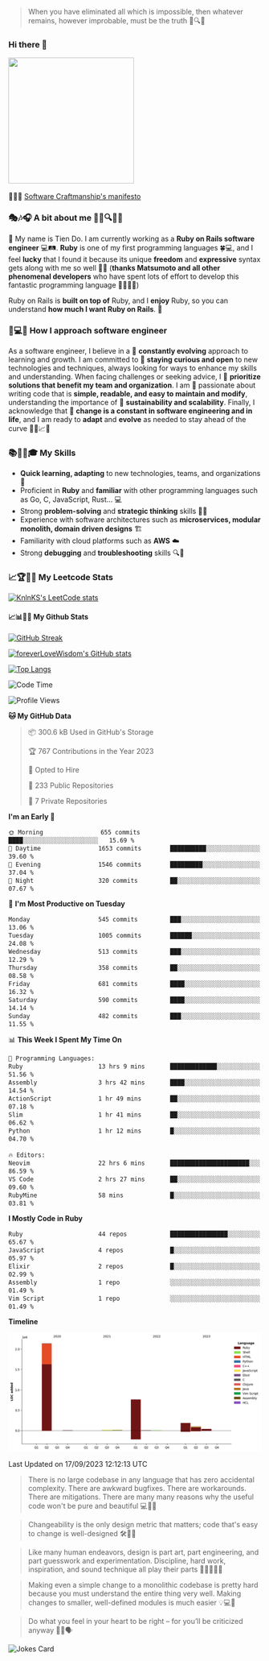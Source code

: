 > When you have eliminated all which is impossible, then whatever remains, however improbable, must be the truth 🤔🔍💡
### Hi there 👋

<!--
**foreverLoveWisdom/foreverLoveWisdom** is a ✨ _special_ ✨ repository because its `README.md` (this file) appears on your GitHub profile.

Here are some ideas to get you started:

- 🔭 I’m currently working on ...
- 🌱 I’m currently learning ...
- 👯 I’m looking to collaborate on ...
- 🤔 I’m looking for help with ...
- 💬 Ask me about ...
- 📫 How to reach me: ...
- 😄 Pronouns: ...
- ⚡ Fun fact: ...
-->

<img src="https://codecondo.com/wp-content/uploads/2017/09/railslogo.png" width="250" height="250">

 📜🔨🌟 [Software Craftmanship's manifesto](http://manifesto.softwarecraftsmanship.org/)

### 🎭🎶🎧 A bit about me 🕵️‍♀️🔍🕵️‍♂️
👋 My name is Tien Do. I am currently working as a **Ruby on Rails software engineer** 💻🛤️. **Ruby** is one of my first programming languages 🍀💻, and I feel **lucky** that I found it because its unique **freedom** and **expressive** syntax gets along with me so well 🤗💬 (**thanks Matsumoto and all other phenomenal developers** who have spent lots of effort to develop this fantastic programming language 🙏👨‍💻🌟)

Ruby on Rails is **built on top of** Ruby, and I **enjoy** Ruby, so you can understand **how much I want Ruby on Rails**. 🤩

### 🤔💻🔨 How I approach software engineer
As a software engineer, I believe in a 🔄 **constantly evolving** approach to learning and growth. I am committed to 🤔 **staying curious and open** to new technologies and techniques, always looking for ways to enhance my skills and understanding. When facing challenges or seeking advice, I 👥  **prioritize solutions that benefit my team and organization**. I am 🎉 passionate about writing code that is **simple, readable, and easy to maintain and modify**, understanding the importance of 🌱 **sustainability and scalability**. Finally, I acknowledge that 🌊 **change is a constant in software engineering and in life**, and I am ready to **adapt** and **evolve** as needed to stay ahead of the curve 🏃‍♂️📈🔄

### 📚🧑‍💻🎓 My Skills
- **Quick learning, adapting** to new technologies, teams, and organizations 🚀
- Proficient in **Ruby** and **familiar** with other programming languages such as Go, C, JavaScript, Rust... 💻
- Strong **problem-solving** and **strategic thinking** skills 🤔💡
- Experience with software architectures such as **microservices, modular monolith, domain driven designs** 🏗️
- Familiarity with cloud platforms such as **AWS** ☁️ 
- Strong **debugging** and **troubleshooting** skills 🔍🐞


### 📈🏆🧑‍💻 My Leetcode Stats
[![KnlnKS's LeetCode stats](https://leetcode-stats-six.vercel.app/?username=foreverLoveWisdom&theme=dark)](https://github.com/KnlnKS/leetcode-stats)

#### 📈📊👨‍💻  My Github Stats

[![GitHub Streak](https://github-readme-streak-stats.herokuapp.com/?user=foreverLoveWisdom&theme=dracula)](https://git.io/streak-stats)
&nbsp;
&nbsp;

[![foreverLoveWisdom's GitHub stats](https://github-readme-stats.vercel.app/api?username=foreverLoveWisdom&show_icons=true&theme=react&count_private=true)](https://github.com/anuraghazra/github-readme-stats)

[![Top Langs](https://github-readme-stats.vercel.app/api/top-langs/?username=foreverLoveWisdom&show_icons=true&theme=vue-dark)](https://github.com/anuraghazra/github-readme-stats)

<!--START_SECTION:waka-->
![Code Time](http://img.shields.io/badge/Code%20Time-2%2C316%20hrs%201%20min-blue)

![Profile Views](http://img.shields.io/badge/Profile%20Views-1-blue)

**🐱 My GitHub Data** 

> 📦 300.6 kB Used in GitHub's Storage 
 > 
> 🏆 767 Contributions in the Year 2023
 > 
> 💼 Opted to Hire
 > 
> 📜 233 Public Repositories 
 > 
> 🔑 7 Private Repositories 
 > 
**I'm an Early 🐤** 

```text
🌞 Morning                655 commits         ████░░░░░░░░░░░░░░░░░░░░░   15.69 % 
🌆 Daytime                1653 commits        ██████████░░░░░░░░░░░░░░░   39.60 % 
🌃 Evening                1546 commits        █████████░░░░░░░░░░░░░░░░   37.04 % 
🌙 Night                  320 commits         ██░░░░░░░░░░░░░░░░░░░░░░░   07.67 % 
```
📅 **I'm Most Productive on Tuesday** 

```text
Monday                   545 commits         ███░░░░░░░░░░░░░░░░░░░░░░   13.06 % 
Tuesday                  1005 commits        ██████░░░░░░░░░░░░░░░░░░░   24.08 % 
Wednesday                513 commits         ███░░░░░░░░░░░░░░░░░░░░░░   12.29 % 
Thursday                 358 commits         ██░░░░░░░░░░░░░░░░░░░░░░░   08.58 % 
Friday                   681 commits         ████░░░░░░░░░░░░░░░░░░░░░   16.32 % 
Saturday                 590 commits         ████░░░░░░░░░░░░░░░░░░░░░   14.14 % 
Sunday                   482 commits         ███░░░░░░░░░░░░░░░░░░░░░░   11.55 % 
```


📊 **This Week I Spent My Time On** 

```text
💬 Programming Languages: 
Ruby                     13 hrs 9 mins       █████████████░░░░░░░░░░░░   51.56 % 
Assembly                 3 hrs 42 mins       ████░░░░░░░░░░░░░░░░░░░░░   14.54 % 
ActionScript             1 hr 49 mins        ██░░░░░░░░░░░░░░░░░░░░░░░   07.18 % 
Slim                     1 hr 41 mins        ██░░░░░░░░░░░░░░░░░░░░░░░   06.62 % 
Python                   1 hr 12 mins        █░░░░░░░░░░░░░░░░░░░░░░░░   04.70 % 

🔥 Editors: 
Neovim                   22 hrs 6 mins       ██████████████████████░░░   86.59 % 
VS Code                  2 hrs 27 mins       ██░░░░░░░░░░░░░░░░░░░░░░░   09.60 % 
RubyMine                 58 mins             █░░░░░░░░░░░░░░░░░░░░░░░░   03.81 % 
```

**I Mostly Code in Ruby** 

```text
Ruby                     44 repos            ████████████████░░░░░░░░░   65.67 % 
JavaScript               4 repos             █░░░░░░░░░░░░░░░░░░░░░░░░   05.97 % 
Elixir                   2 repos             █░░░░░░░░░░░░░░░░░░░░░░░░   02.99 % 
Assembly                 1 repo              ░░░░░░░░░░░░░░░░░░░░░░░░░   01.49 % 
Vim Script               1 repo              ░░░░░░░░░░░░░░░░░░░░░░░░░   01.49 % 
```



**Timeline**

![Lines of Code chart](https://raw.githubusercontent.com/foreverLoveWisdom/foreverLoveWisdom/main/assets/bar_graph.png)


 Last Updated on 17/09/2023 12:12:13 UTC
<!--END_SECTION:waka-->


> There is no large codebase in any language that has zero accidental complexity. There are awkward bugfixes. There are workarounds. There are mitigations.
> There are many many reasons why the useful code won't be pure and beautiful 💻🐞🤔

> Changeability is the only design metric that matters; code that's easy to change is well-designed 🛠️🔄🎨

> Like many human endeavors, design is part art, part engineering, and part guesswork and experimentation. Discipline, hard work, inspiration, and sound technique all play their parts 🎨🧑‍💻🔬🧪

> Mak­ing even a sim­ple change to a mono­lith­ic code­base is pret­ty hard because you must under­stand the entire thing very well. Mak­ing changes to small­er, well-defined mod­ules is much easier 💡💻🤔
 
 > Do what you feel in your heart to be right – for you’ll be criticized anyway 💖🙏🗣️ 
 
![Jokes Card](https://readme-jokes.vercel.app/api)

